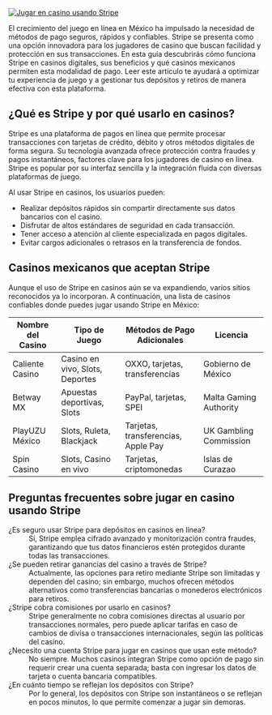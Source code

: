 [![Jugar en casino usando Stripe](https://123-caf.pages.dev/gitsignup.png)](https://vrmoo.ru/Bt82HjjY)

<p>El crecimiento del juego en línea en México ha impulsado la necesidad de métodos de pago seguros, rápidos y confiables. Stripe se presenta como una opción innovadora para los jugadores de casino que buscan facilidad y protección en sus transacciones. En esta guía descubrirás cómo funciona Stripe en casinos digitales, sus beneficios y qué casinos mexicanos permiten esta modalidad de pago. Leer este artículo te ayudará a optimizar tu experiencia de juego y a gestionar tus depósitos y retiros de manera efectiva con esta plataforma.</p>  <h2>¿Qué es Stripe y por qué usarlo en casinos?</h2> <p>Stripe es una plataforma de pagos en línea que permite procesar transacciones con tarjetas de crédito, débito y otros métodos digitales de forma segura. Su tecnología avanzada ofrece protección contra fraudes y pagos instantáneos, factores clave para los jugadores de casino en línea. Stripe es popular por su interfaz sencilla y la integración fluida con diversas plataformas de juego.</p> <p>Al usar Stripe en casinos, los usuarios pueden:</p> <ul>   <li>Realizar depósitos rápidos sin compartir directamente sus datos bancarios con el casino.</li>   <li>Disfrutar de altos estándares de seguridad en cada transacción.</li>   <li>Tener acceso a atención al cliente especializada en pagos digitales.</li>   <li>Evitar cargos adicionales o retrasos en la transferencia de fondos.</li> </ul>  <h2>Casinos mexicanos que aceptan Stripe</h2> <p>Aunque el uso de Stripe en casinos aún se va expandiendo, varios sitios reconocidos ya lo incorporan. A continuación, una lista de casinos confiables donde puedes jugar usando Stripe en México:</p>  <table>   <thead>     <tr>       <th>Nombre del Casino</th>       <th>Tipo de Juego</th>       <th>Métodos de Pago Adicionales</th>       <th>Licencia</th>     </tr>   </thead>   <tbody>     <tr>       <td>Caliente Casino</td>       <td>Casino en vivo, Slots, Deportes</td>       <td>OXXO, tarjetas, transferencias</td>       <td>Gobierno de México</td>     </tr>     <tr>       <td>Betway MX</td>       <td>Apuestas deportivas, Slots</td>       <td>PayPal, tarjetas, SPEI</td>       <td>Malta Gaming Authority</td>     </tr>     <tr>       <td>PlayUZU México</td>       <td>Slots, Ruleta, Blackjack</td>       <td>Tarjetas, transferencias, Apple Pay</td>       <td>UK Gambling Commission</td>     </tr>     <tr>       <td>Spin Casino</td>       <td>Slots, Casino en vivo</td>       <td>Tarjetas, criptomonedas</td>       <td>Islas de Curazao</td>     </tr>   </tbody> </table>  <h2>Preguntas frecuentes sobre jugar en casino usando Stripe</h2> <dl>   <dt>¿Es seguro usar Stripe para depósitos en casinos en línea?</dt>   <dd>Sí, Stripe emplea cifrado avanzado y monitorización contra fraudes, garantizando que tus datos financieros estén protegidos durante todas las transacciones.</dd>    <dt>¿Se pueden retirar ganancias del casino a través de Stripe?</dt>   <dd>Actualmente, las opciones para retiro mediante Stripe son limitadas y dependen del casino; sin embargo, muchos ofrecen métodos alternativos como transferencias bancarias o monederos electrónicos para retiros.</dd>    <dt>¿Stripe cobra comisiones por usarlo en casinos?</dt>   <dd>Stripe generalmente no cobra comisiones directas al usuario por transacciones normales, pero puede aplicar tarifas en caso de cambios de divisa o transacciones internacionales, según las políticas del casino.</dd>    <dt>¿Necesito una cuenta Stripe para jugar en casinos que usan este método?</dt>   <dd>No siempre. Muchos casinos integran Stripe como opción de pago sin requerir crear una cuenta separada; basta con ingresar los datos de tarjeta o cuenta bancaria compatibles.</dd>    <dt>¿En cuánto tiempo se reflejan los depósitos con Stripe?</dt>   <dd>Por lo general, los depósitos con Stripe son instantáneos o se reflejan en pocos minutos, lo que permite comenzar a jugar sin demoras.</dd> </dl>